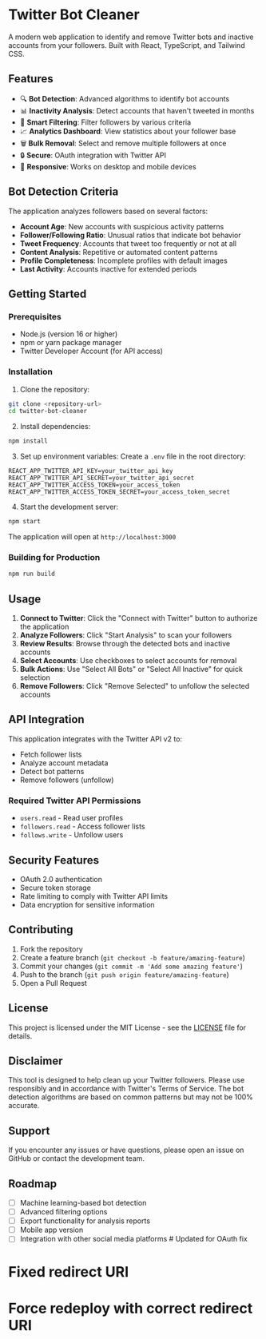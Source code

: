 # Twitter Bot Cleaner

A modern web application to identify and remove Twitter bots and inactive accounts from your followers. Built with React, TypeScript, and Tailwind CSS.

## Features

- 🔍 **Bot Detection**: Advanced algorithms to identify bot accounts
- 📊 **Inactivity Analysis**: Detect accounts that haven't tweeted in months
- 🎯 **Smart Filtering**: Filter followers by various criteria
- 📈 **Analytics Dashboard**: View statistics about your follower base
- 🗑️ **Bulk Removal**: Select and remove multiple followers at once
- 🔒 **Secure**: OAuth integration with Twitter API
- 📱 **Responsive**: Works on desktop and mobile devices

## Bot Detection Criteria

The application analyzes followers based on several factors:

- **Account Age**: New accounts with suspicious activity patterns
- **Follower/Following Ratio**: Unusual ratios that indicate bot behavior
- **Tweet Frequency**: Accounts that tweet too frequently or not at all
- **Content Analysis**: Repetitive or automated content patterns
- **Profile Completeness**: Incomplete profiles with default images
- **Last Activity**: Accounts inactive for extended periods

## Getting Started

### Prerequisites

- Node.js (version 16 or higher)
- npm or yarn package manager
- Twitter Developer Account (for API access)

### Installation

1. Clone the repository:
```bash
git clone <repository-url>
cd twitter-bot-cleaner
```

2. Install dependencies:
```bash
npm install
```

3. Set up environment variables:
Create a `.env` file in the root directory:
```env
REACT_APP_TWITTER_API_KEY=your_twitter_api_key
REACT_APP_TWITTER_API_SECRET=your_twitter_api_secret
REACT_APP_TWITTER_ACCESS_TOKEN=your_access_token
REACT_APP_TWITTER_ACCESS_TOKEN_SECRET=your_access_token_secret
```

4. Start the development server:
```bash
npm start
```

The application will open at `http://localhost:3000`

### Building for Production

```bash
npm run build
```

## Usage

1. **Connect to Twitter**: Click the "Connect with Twitter" button to authorize the application
2. **Analyze Followers**: Click "Start Analysis" to scan your followers
3. **Review Results**: Browse through the detected bots and inactive accounts
4. **Select Accounts**: Use checkboxes to select accounts for removal
5. **Bulk Actions**: Use "Select All Bots" or "Select All Inactive" for quick selection
6. **Remove Followers**: Click "Remove Selected" to unfollow the selected accounts

## API Integration

This application integrates with the Twitter API v2 to:

- Fetch follower lists
- Analyze account metadata
- Detect bot patterns
- Remove followers (unfollow)

### Required Twitter API Permissions

- `users.read` - Read user profiles
- `followers.read` - Access follower lists
- `follows.write` - Unfollow users

## Security Features

- OAuth 2.0 authentication
- Secure token storage
- Rate limiting to comply with Twitter API limits
- Data encryption for sensitive information

## Contributing

1. Fork the repository
2. Create a feature branch (`git checkout -b feature/amazing-feature`)
3. Commit your changes (`git commit -m 'Add some amazing feature'`)
4. Push to the branch (`git push origin feature/amazing-feature`)
5. Open a Pull Request

## License

This project is licensed under the MIT License - see the [LICENSE](LICENSE) file for details.

## Disclaimer

This tool is designed to help clean up your Twitter followers. Please use responsibly and in accordance with Twitter's Terms of Service. The bot detection algorithms are based on common patterns but may not be 100% accurate.

## Support

If you encounter any issues or have questions, please open an issue on GitHub or contact the development team.

## Roadmap

- [ ] Machine learning-based bot detection
- [ ] Advanced filtering options
- [ ] Export functionality for analysis reports
- [ ] Mobile app version
- [ ] Integration with other social media platforms # Updated for OAuth fix
# Fixed redirect URI
# Force redeploy with correct redirect URI

